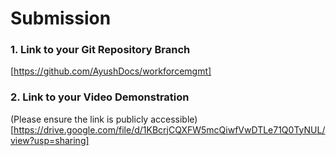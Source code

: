 # Submission

### 1. Link to your Git Repository Branch
[https://github.com/AyushDocs/workforcemgmt]

### 2. Link to your Video Demonstration
(Please ensure the link is publicly accessible)
[https://drive.google.com/file/d/1KBcrjCQXFW5mcQiwfVwDTLe71Q0TyNUL/view?usp=sharing] 